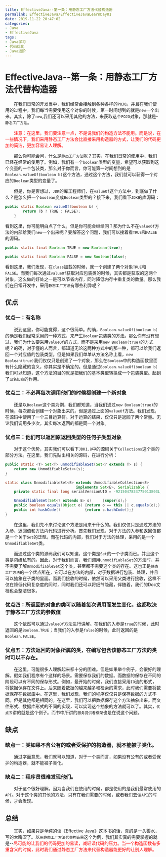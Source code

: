 ```yaml
---
title: EffectiveJava--第一条：用静态工厂方法代替构造器
permalink: EffectiveJava/EffectiveJavaLearnDay01
date: 2019-11-22 20:47:02
categories:
- Java
- EffectiveJava
tags:
- Java学习
- 代码优化
- Java进阶
---
```


# EffectiveJava--第一条：用静态工厂方法代替构造器

&emsp;&emsp;在我们日常的开发当中，我们经常会接触到各种各样的`POJO`。并且在我们使用的过程中，我们每当需要使用这个对象的时候，第一时间想到的就是`new`一个出来。其实，除了`new`,我们还可以采用其他的方法，来获取这个`POJO`对象，那就是-`静态工厂方法`。

&emsp;&emsp;<span style="color:red;">注意：在这里，我们要注意一点，不是说我们的构造方法不能用。而是说，在一些情况下，我们采用静态工厂方法会比直接采用构造器的方式，让我们的代码更加的简洁，更加容易让人理解。</span>

&emsp;&emsp;那么你可能会问，什么是`静态工厂方法`呢？其实，在我们日常的使用中，我们已经在经常的使用了。例如，我们有一个`boolean`类型的变量，希望可以获取到这个变量的一个包装类，那么对于你而言，你可能第一时间想到的是`Boolean.valueOf(boolean b)`这个方法，通过这个方法，我们就可以获得一个对应的`Boolean`类型的变量了。

&emsp;&emsp;但是，你是否想过，`JDK`的库工程师们，在`valueOf`这个方法中，到底做了什么？是怎么把一个`boolean`变成`Boolean`类型的？接下来，我们看下`JDK`的库源码：

```java
public static Boolean valueOf(boolean b) {
        return (b ? TRUE : FALSE);
    }
```

看到这里，你可能明白点了什么，但是你可能会继续问？那为什么不在`valueOf`方法的内部给我们`new`一个出来呢？要解答这个问题，我们可以接着看`TRUE`和`FALSE`的源码。

```java
public static final Boolean TRUE = new Boolean(true);

public static final Boolean FALSE = new Boolean(false);
```

看到这里，我们发现，在`class`加载的时候，就一个创建了两个对象`TRUE`和`FALSE`。而我们每次通过`valueOf`获取对应包装类的时候，其实都是获取的这两个对象。这么做的好处之一是可以节省内存，同时降低内存中重复类的数量。那么我们在日常开发中，采用`静态工厂方法`有哪些利弊呢？

## 优点

### 优点一：有名称

&emsp;&emsp;说到这里，你可能觉得，这个很简单。的确，`Boolean.valueOf(boolean b)`的确是我们经常采用的一种方式，来产生`Boolean`包装类的方法。那么你有没有想过，我们为什么要采用`valueOf`的方式，而不是采用`new Boolean(true)`的方式呢？的确，对于懂的人而言，都知道无论这两种方式中的那一种，都可以给我们返回一个对应值的包装类型。但是如果我们单单从方法名称上看，`new Boolean(true)`我们仅仅只是创建了一个对象，那么在`Boolean`中的构造函数里面有什么隐藏的含义，你其实是不确定的。但是通过`Boolean.valueOf(boolean b)`我们可以知道，这个方法的目的就是把我们的基本类型转换成一个包装类型。起到了`见名知意`的作用。

### 优点二：不必再每次调用他们的时候都创建一个新对象

&emsp;&emsp;还是以`Boolean`这个类为例，我们都知道，当我们通过`new Boolean(true)`的时候，每次都会创建一个对象出来的。但是通过上面的`valueOf`方法。我们发现，在源码中使用了一个三目运算符。对于运算的结果，仅仅只是返回了两个常量。无论我们调用多少次，其实每次返回的都是同一个对象。

### 优点三：他们可以返回原返回类型的任何子类型对象

&emsp;&emsp;对于这个优势，其实我们可以看下`JDK1.8`中的源码关于`Collections`这个类的部分方法。在这里，我们先贴出相关的源码，在进行分析：

```java
public static <T> Set<T> unmodifiableSet(Set<? extends T> s) {
    return new UnmodifiableSet<>(s);
}

static class UnmodifiableSet<E> extends UnmodifiableCollection<E>
                                implements Set<E>, Serializable {
    private static final long serialVersionUID = -9215047833775013803L;

    UnmodifiableSet(Set<? extends E> s)     {super(s);}
    public boolean equals(Object o) {return o == this || c.equals(o);}
    public int hashCode()           {return c.hashCode();}
}
```

&emsp;&emsp;在这里，我们先不来讨论这个方法是用来干什么的。我们仅仅只是通过方法的入参、返回值和方法内代码进行分析。首先我们发现，对于方法的入参和返回值都是一个关于`Set`的泛型。而在代码的内部，我们对于方法的处理，采用的是一个`UnmodifiableSet`类。

&emsp;&emsp;而通过这个类的源码我们可以知道，这个类是`Set`的一个子类而已。并且这个类是包级私有的。因此，对于我们而言，我们调用`unmodifiableSet`的方法时，并不需要了解`UnmodifiableSet`这个类，甚至都不需要这个类的存在。这也正是`静态工厂方法`的一个优点所在，它可以在方法的内部，对于数据进行包装、处理，并且可以抽象在子类的里面。而我们接收的时候，依然可以采用父类进行接收，这样不仅在降低代码复杂度的同时，同时我们还可以将细节隐藏，伴随着，我们的Doc文档也会整洁很多。

### 优点四：所返回的对象的类可以随着每次调用而发生变化，这都取决于静态工厂方法的参数值

&emsp;&emsp;这个依然可以通过`valueOf`方法进行讲解。在我们的入参是`true`的时候，此时返回的是`Boolean.TRUE`；当我们的入参是`false`的时候，此时返回的是`Boolean.FALSE`。

### 优点五：方法返回的对象所属的类，在编写包含该静态工厂方法的类时可以不存在。

&emsp;&emsp;在这里，可能很多人理解起来都十分的困难。但是如果举个例子，会很好的理解。假如我们程序有个这样的场景。需要保存我们的数据。而数据的保存在不同的阶段可以有不同的保存形式。例如，最开始的时候，我们直接采用`IO`流的形式，将数据保存在文件上。后来随着数据的越来越多和检索的需求，此时我们需要将数据保存在数据库中。在这里，我们发现，我们的程序仅仅只是保存数据的方式不同。但是其他都是相同的。在这里，我们可以把数据保存这个方法抽象出来。而文件形式、数据库形式的不同的实现，可以实现这个抽象的方法就可以了。其实，`优点五`讲的就是这个例子。而书中所讲的`服务提供者框架`也是在说这个问题。

## 缺点

### 缺点一：类如果不含公有的或者受保护的构造器，就不能被子类化。

&emsp;&emsp;通过字面意思，我们就可以知道，对于一个类而言，如果没有公有的或者受保护的构造器，就不能被子类化。

### 缺点二：程序员很难发现他们。

&emsp;&emsp;对于这个很好理解。因为当我们在使用的时候，都是使用的是我们最常使用的`API`。对于这个类的其他的方法，只有在我们需要的时候，或者我们去读`API`的时候，才会发现。

## 总结

&emsp;&emsp;其实，如果只是单纯的读《Effective Java》这本书的话，真的是一头雾水，写的太晦涩了。以`用静态工厂方法代替构造器`这个为例，我们其实真的需要掌握的就是--<span style="color:red;">尽可能的让我们的代码更加的易读，减轻读代码的压力。当一个构造函数有多重含义的时候，此时我们通过静态工厂方法来代替构造器能更好的让别人理解。</span>